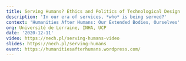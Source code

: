 ```yaml
---
title: Serving Humans? Ethics and Politics of Technological Design
description: 'In our era of services, *who* is being served?'
context: 'Humanities After Humans: Our Extended Bodies, Ourselves'
org: Université de Lorraine, INHA, UCP
date: '2020-12-11'
video: https://nech.pl/serving-humans-video
slides: https://nech.pl/serving-humans
event: https://humanitiesafterhumans.wordpress.com/
---
```

